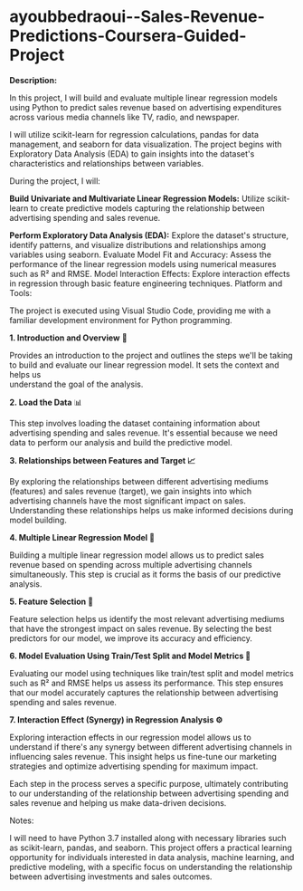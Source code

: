 # ayoubbedraoui--Sales-Revenue-Predictions-Coursera-Guided-Project
**Description:**

In this project, I will build and evaluate multiple linear regression models using Python to predict sales revenue based on advertising expenditures across various media channels like TV, radio, and newspaper.

I will utilize scikit-learn for regression calculations, pandas for data management, and seaborn for data visualization. The project begins with Exploratory Data Analysis (EDA) to gain insights into the dataset's characteristics and relationships between variables.

During the project, I will:

**Build Univariate and Multivariate Linear Regression Models:** Utilize scikit-learn to create predictive models capturing the relationship between advertising spending and sales revenue.

**Perform Exploratory Data Analysis (EDA):** Explore the dataset's structure, identify patterns, and visualize distributions and relationships among variables using seaborn.
Evaluate Model Fit and Accuracy: Assess the performance of the linear regression models using numerical measures such as R² and RMSE.
Model Interaction Effects: Explore interaction effects in regression through basic feature engineering techniques.
Platform and Tools:

The project is executed using Visual Studio Code, providing me with a familiar development environment for Python programming.

**1. Introduction and Overview** 🌟

  Provides an introduction to the project and outlines the steps we'll be taking to build and evaluate our linear regression model. It sets the context and helps us         
  understand the goal of the analysis.

**2. Load the Data** 📊

  This step involves loading the dataset containing information about advertising spending and sales revenue. It's essential because we need data to perform our analysis and build the predictive model.

**3. Relationships between Features and Target 📈**

  By exploring the relationships between different advertising mediums (features) and sales revenue (target), we gain insights into which advertising channels have the most significant impact on sales. Understanding these relationships helps us make informed decisions during model building.

**4. Multiple Linear Regression Model 🧮**

  Building a multiple linear regression model allows us to predict sales revenue based on spending across multiple advertising channels simultaneously. This step is crucial as it forms the basis of our predictive analysis.

**5. Feature Selection 🎯**

  Feature selection helps us identify the most relevant advertising mediums that have the strongest impact on sales revenue. By selecting the best predictors for our model, we improve its accuracy and efficiency.

**6. Model Evaluation Using Train/Test Split and Model Metrics 📝**

  Evaluating our model using techniques like train/test split and model metrics such as R² and RMSE helps us assess its performance. This step ensures that our model accurately captures the relationship between advertising spending and sales revenue.

**7. Interaction Effect (Synergy) in Regression Analysis ⚙️**

  Exploring interaction effects in our regression model allows us to understand if there's any synergy between different advertising channels in influencing sales revenue. This insight helps us fine-tune our marketing strategies and optimize advertising spending for maximum impact.

Each step in the process serves a specific purpose, ultimately contributing to our understanding of the relationship between advertising spending and sales revenue and helping us make data-driven decisions.

Notes:

I will need to have Python 3.7 installed along with necessary libraries such as scikit-learn, pandas, and seaborn.
This project offers a practical learning opportunity for individuals interested in data analysis, machine learning, and predictive modeling, with a specific focus on understanding the relationship between advertising investments and sales outcomes.
